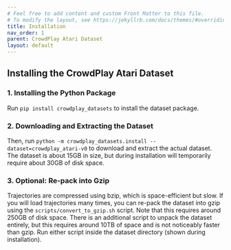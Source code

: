 ```yaml
---
# Feel free to add content and custom Front Matter to this file.
# To modify the layout, see https://jekyllrb.com/docs/themes/#overriding-theme-defaults
title: Installation
nav_order: 1
parent: CrowdPlay Atari Dataset
layout: default
---
```


## Installing the CrowdPlay Atari Dataset

### 1. Installing the Python Package

Run ```pip install crowdplay_datasets``` to install the dataset package.

### 2. Downloading and Extracting the Dataset

Then, run `python -m crowdplay_datasets.install --dataset=crowdplay_atari-v0` to download and extract the actual dataset. The dataset is about 15GB in size, but during installation will temporarily require about 30GB of disk space.

### 3. Optional: Re-pack into Gzip

Trajectories are compressed using bzip, which is space-efficient but slow. If you will load trajectories many times, you can re-pack the dataset into gzip using the `scripts/convert_to_gzip.sh` script. Note that this requires around 250GB of disk space. There is an additional script to unpack the dataset entirely, but this requires around 10TB of space and is not noticeably faster than gzip. Run either script inside the dataset directory (shown during installation).
